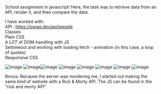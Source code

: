 School assignment in javascript!
Here, the task was to retrieve data from an API, render it, and then compare the data. 

I have worked with:<br>
API : https://swapi.dev/api/people <br>
Classes<br>
Plain CSS <br>
A *LOT* of DOM-handling with JS<br>
Settimeout and working with loading fetch - animation (in this case, a loop of quotes)<br>
Responsive CSS<br>

![image](https://user-images.githubusercontent.com/30622818/158669268-6f7a4f6d-1cc2-4941-a76f-ffbec876f60d.png)
![image](https://user-images.githubusercontent.com/30622818/158669632-b298750f-1871-4d4c-9018-e763d62ee635.png)![image](https://user-images.githubusercontent.com/30622818/158640895-ead369ee-fea2-4ea5-9e00-68f4ad0117e4.png)
![image](https://user-images.githubusercontent.com/30622818/158640931-67b0a9cb-c2cb-4c37-abb8-2a6f8788f897.png)
![image](https://user-images.githubusercontent.com/30622818/158640985-964bf353-70fd-4af6-95ae-236623e35726.png)
![image](https://user-images.githubusercontent.com/30622818/158641174-47bfd6c1-5df0-4ddd-b170-32fa987acfcf.png)
![image](https://user-images.githubusercontent.com/30622818/158641209-1862c1c5-bb48-4fc7-9f1d-da54dbd325a6.png)
![image](https://user-images.githubusercontent.com/30622818/158641248-576f5141-5e47-46a0-b0f3-9e4de5c87a6c.png)

Bonus:
Because the server was murdering me, I started out making the same kind of website with a Rick & Morty API. The JS can be found in the "rick and morty API"
